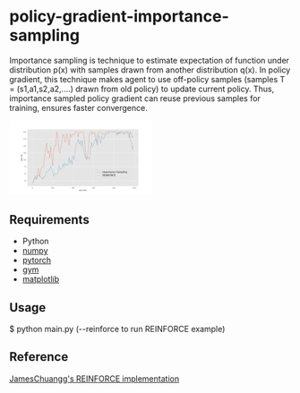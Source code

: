 # policy-gradient-importance-sampling

Importance sampling is technique to estimate expectation of function under distribution p(x) with samples drawn from another distribution q(x). In policy gradient, this technique makes agent to use off-policy samples (samples T = (s1,a1,s2,a2,....) drawn from old policy) to update current policy. Thus, importance sampled policy gradient can reuse previous samples for training, ensures faster convergence.

<img src="./img/result.png" width="256">



## Requirements

- Python
- [numpy](https://www.numpy.org/)
- [pytorch](https://pytorch.org/)
- [gym](https://github.com/openai/gym)
- [matplotlib](https://matplotlib.org/users/installing.html)

## Usage

   $ python main.py (--reinforce to run REINFORCE example)

## Reference

[JamesChuangg's REINFORCE implementation](https://github.com/JamesChuanggg/pytorch-REINFORCE)
